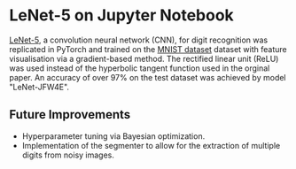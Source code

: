 # LeNet-5 on Jupyter Notebook
[LeNet-5](LeNet-5/Lecun98.pdf), a convolution neural network (CNN), for digit recognition was replicated in PyTorch and trained on the [MNIST dataset]([LeNet-5/Lecun98.pdf](https://www.kaggle.com/datasets/hojjatk/mnist-dataset))
dataset with feature visualisation via a gradient-based method. The rectified linear unit (ReLU) was used instead of the hyperbolic tangent function used in the orginal paper. An accuracy of over 97% on the test dataset was 
achieved by model "LeNet-JFW4E".

## Future Improvements

- Hyperparameter tuning via Bayesian optimization.
- Implementation of the segmenter to allow for the extraction of multiple digits from noisy images.
